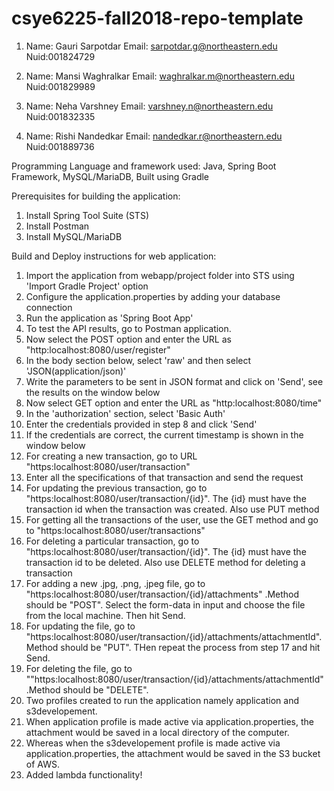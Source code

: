 # csye6225-fall2018-repo-template

1) Name: Gauri  Sarpotdar
Email: sarpotdar.g@northeastern.edu
Nuid:001824729


2) Name: Mansi  Waghralkar
Email: waghralkar.m@northeastern.edu
Nuid:001829989


1) Name: Neha Varshney
Email: varshney.n@northeastern.edu
Nuid:001832335


1) Name: Rishi  Nandedkar
Email: nandedkar.r@northeastern.edu
Nuid:001889736

Programming Language and framework used:
Java, Spring Boot Framework, MySQL/MariaDB, Built using Gradle

Prerequisites for building the application:
1. Install Spring Tool Suite (STS)
2. Install Postman
3. Install MySQL/MariaDB

Build and Deploy instructions for web application:
1. Import the application from webapp/project folder into STS using 'Import Gradle Project' option
2. Configure the application.properties by adding your database connection
3. Run the application as 'Spring Boot App'
4. To test the API results, go to Postman application.
5. Now select the POST option and enter the URL as "http:localhost:8080/user/register"
6. In the body section below, select 'raw' and then select 'JSON(application/json)'
7. Write the parameters to be sent in JSON format and click on 'Send', see the results on the window below
8. Now select GET option and enter the URL as "http:localhost:8080/time"
9. In the 'authorization' section, select 'Basic Auth'
10. Enter the credentials provided in step 8 and click 'Send'
11. If the credentials are correct, the current timestamp is shown in the window below
12. For creating a new transaction, go to URL "https:localhost:8080/user/transaction"
13. Enter all the specifications of that transaction and send the request
14. For updating the previous transaction, go to "https:localhost:8080/user/transaction/{id}". The {id} must have the transaction id when the transaction was created. Also use PUT method
15. For getting all the transactions of the user, use the GET method and go to "https:localhost:8080/user/transactions"
16. For deleting a particular transaction, go to "https:localhost:8080/user/transaction/{id}". The {id} must have the transaction id to be deleted. Also use DELETE method for deleting a transaction
17. For adding a new .jpg, .png, .jpeg file, go to "https:localhost:8080/user/transaction/{id}/attachments" .Method should be "POST". Select the form-data in input  and choose the file from the local machine. Then hit Send.
18. For updating the file, go to "https:localhost:8080/user/transaction/{id}/attachments/attachmentId". Method should be "PUT". THen repeat the process from step 17 and hit Send.
19. For deleting the file, go to ""https:localhost:8080/user/transaction/{id}/attachments/attachmentId" .Method should be "DELETE".
20. Two profiles created to run the application namely application and s3developement.
21. When application profile is made active via application.properties, the attachment would be saved in a local directory of the computer.
22. Whereas when the s3developement profile is made active via application.properties, the attachment would be saved in the S3 bucket of AWS. 
23. Added lambda functionality!

